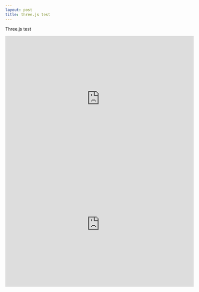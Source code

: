 ```yaml
---
layout: post
title: three.js test
---
```


Three.js test

<iframe src="http://bl.ocks.org/mbostock/raw/4061502/0a200ddf998aa75dfdb1ff32e16b680a15e5cb01/" width="600" height="400" marginwidth="0" marginheight="0" scrolling="no" frameBorder="0"></iframe>
<iframe src="http://bl.ocks.org/iant/raw/5c3014d83251a85f9c6e/" width="600" height="400" marginwidth="0" marginheight="0" scrolling="no" frameBorder="0"></iframe>